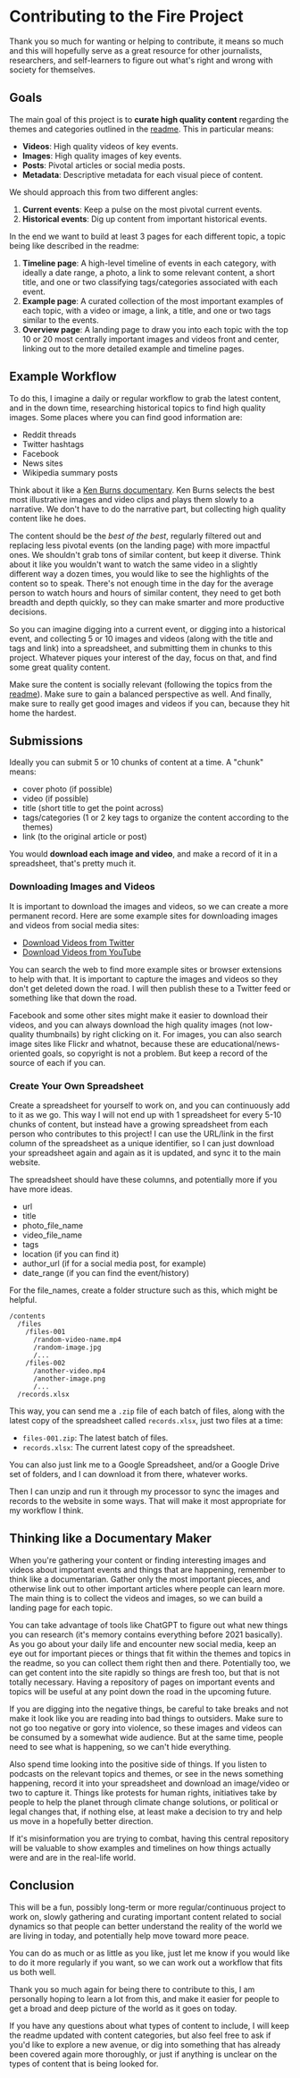 # Contributing to the Fire Project

Thank you so much for wanting or helping to contribute, it means so much and this will hopefully serve as a great resource for other journalists, researchers, and self-learners to figure out what's right and wrong with society for themselves.

## Goals

The main goal of this project is to **curate high quality content** regarding the themes and categories outlined in the [readme](https://github.com/nerdbond/fire/blob/make/readme.md#content). This in particular means:

- **Videos**: High quality videos of key events.
- **Images**: High quality images of key events.
- **Posts**: Pivotal articles or social media posts.
- **Metadata**: Descriptive metadata for each visual piece of content.

We should approach this from two different angles:

1. **Current events**: Keep a pulse on the most pivotal current events.
2. **Historical events**: Dig up content from important historical events.

In the end we want to build at least 3 pages for each different topic, a topic being like described in the readme:

1. **Timeline page**: A high-level timeline of events in each category, with ideally a date range, a photo, a link to some relevant content, a short title, and one or two classifying tags/categories associated with each event.
2. **Example page**: A curated collection of the most important examples of each topic, with a video or image, a link, a title, and one or two tags similar to the events.
3. **Overview page**: A landing page to draw you into each topic with the top 10 or 20 most centrally important images and videos front and center, linking out to the more detailed example and timeline pages.

## Example Workflow

To do this, I imagine a daily or regular workflow to grab the latest content, and in the down time, researching historical topics to find high quality images. Some places where you can find good information are:

- Reddit threads
- Twitter hashtags
- Facebook
- News sites
- Wikipedia summary posts

Think about it like a [Ken Burns documentary](https://www.youtube.com/watch?v=f1epbIsZLcQ). Ken Burns selects the best most illustrative images and video clips and plays them slowly to a narrative. We don't have to do the narrative part, but collecting high quality content like he does.

The content should be the _best of the best_, regularly filtered out and replacing less pivotal events (on the landing page) with more impactful ones. We shouldn't grab tons of similar content, but keep it diverse. Think about it like you wouldn't want to watch the same video in a slightly different way a dozen times, you would like to see the highlights of the content so to speak. There's not enough time in the day for the average person to watch hours and hours of similar content, they need to get both breadth and depth quickly, so they can make smarter and more productive decisions.

So you can imagine digging into a current event, or digging into a historical event, and collecting 5 or 10 images and videos (along with the title and tags and link) into a spreadsheet, and submitting them in chunks to this project. Whatever piques your interest of the day, focus on that, and find some great quality content.

Make sure the content is socially relevant (following the topics from the [readme](https://github.com/nerdbond/fire/blob/make/readme.md#content)). Make sure to gain a balanced perspective as well. And finally, make sure to really get good images and videos if you can, because they hit home the hardest.

## Submissions

Ideally you can submit 5 or 10 chunks of content at a time. A "chunk" means:

- cover photo (if possible)
- video (if possible)
- title (short title to get the point across)
- tags/categories (1 or 2 key tags to organize the content according to the themes)
- link (to the original article or post)

You would **download each image and video**, and make a record of it in a spreadsheet, that's pretty much it.

### Downloading Images and Videos

It is important to download the images and videos, so we can create a more permanent record. Here are some example sites for downloading images and videos from social media sites:

- [Download Videos from Twitter](https://ssstwitter.com/)
- [Download Videos from YouTube](https://en1.y2mate.is/)

You can search the web to find more example sites or browser extensions to help with that. It is important to capture the images and videos so they don't get deleted down the road. I will then publish these to a Twitter feed or something like that down the road.

Facebook and some other sites might make it easier to download their videos, and you can always download the high quality images (not low-quality thumbnails) by right clicking on it. For images, you can also search image sites like Flickr and whatnot, because these are educational/news-oriented goals, so copyright is not a problem. But keep a record of the source of each if you can.

### Create Your Own Spreadsheet

Create a spreadsheet for yourself to work on, and you can continuously add to it as we go. This way I will not end up with 1 spreadsheet for every 5-10 chunks of content, but instead have a growing spreadsheet from each person who contributes to this project! I can use the URL/link in the first column of the spreadsheet as a unique identifier, so I can just download your spreadsheet again and again as it is updated, and sync it to the main website.

The spreadsheet should have these columns, and potentially more if you have more ideas.

- url
- title
- photo_file_name
- video_file_name
- tags
- location (if you can find it)
- author_url (if for a social media post, for example)
- date_range (if you can find the event/history)

For the file_names, create a folder structure such as this, which might be helpful.

```
/contents
  /files
    /files-001
      /random-video-name.mp4
      /random-image.jpg
      /...
    /files-002
      /another-video.mp4
      /another-image.png
      /...
  /records.xlsx
```

This way, you can send me a `.zip` file of each batch of files, along with the latest copy of the spreadsheet called `records.xlsx`, just two files at a time:

- `files-001.zip`: The latest batch of files.
- `records.xlsx`: The current latest copy of the spreadsheet.

You can also just link me to a Google Spreadsheet, and/or a Google Drive set of folders, and I can download it from there, whatever works.

Then I can unzip and run it through my processor to sync the images and records to the website in some ways. That will make it most appropriate for my workflow I think.

## Thinking like a Documentary Maker

When you're gathering your content or finding interesting images and videos about important events and things that are happening, remember to think like a documentarian. Gather only the most important pieces, and otherwise link out to other important articles where people can learn more. The main thing is to collect the videos and images, so we can build a landing page for each topic.

You can take advantage of tools like ChatGPT to figure out what new things you can research (it's memory contains everything before 2021 basically). As you go about your daily life and encounter new social media, keep an eye out for important pieces or things that fit within the themes and topics in the readme, so you can collect them right then and there. Potentially too, we can get content into the site rapidly so things are fresh too, but that is not totally necessary. Having a repository of pages on important events and topics will be useful at any point down the road in the upcoming future.

If you are digging into the negative things, be careful to take breaks and not make it look like you are reading into bad things to outsiders. Make sure to not go too negative or gory into violence, so these images and videos can be consumed by a somewhat wide audience. But at the same time, people need to see what is happening, so we can't hide everything.

Also spend time looking into the positive side of things. If you listen to podcasts on the relevant topics and themes, or see in the news something happening, record it into your spreadsheet and download an image/video or two to capture it. Things like protests for human rights, initiatives take by people to help the planet through climate change solutions, or political or legal changes that, if nothing else, at least make a decision to try and help us move in a hopefully better direction.

If it's misinformation you are trying to combat, having this central repository will be valuable to show examples and timelines on how things actually were and are in the real-life world.

## Conclusion

This will be a fun, possibly long-term or more regular/continuous project to work on, slowly gathering and curating important content related to social dynamics so that people can better understand the reality of the world we are living in today, and potentially help move toward more peace.

You can do as much or as little as you like, just let me know if you would like to do it more regularly if you want, so we can work out a workflow that fits us both well.

Thank you so much again for being there to contribute to this, I am personally hoping to learn a lot from this, and make it easier for people to get a broad and deep picture of the world as it goes on today.

If you have any questions about what types of content to include, I will keep the readme updated with content categories, but also feel free to ask if you'd like to explore a new avenue, or dig into something that has already been covered again more thoroughly, or just if anything is unclear on the types of content that is being looked for.
